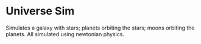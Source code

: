 # Universe Sim

Simulates a galaxy with stars; planets orbiting the stars; moons orbiting the planets. All simulated using newtonian physics.
